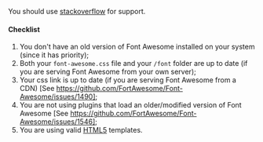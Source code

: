 You should use [stackoverflow](http://stackoverflow.com/) for support.

#### Checklist
1. You don't have an old version of Font Awesome installed on your system (since it has priority);
2. Both your `font-awesome.css` file and your `/font` folder are up to date (if you are serving Font Awesome from your own server);
3. Your css link is up to date (if you are serving Font Awesome from a CDN) [See https://github.com/FortAwesome/Font-Awesome/issues/1490];
4. You are not using plugins that load an older/modified version of Font Awesome [See https://github.com/FortAwesome/Font-Awesome/issues/1546];
5. You are using valid [HTML5](http://www.w3.org/TR/html5/introduction.html#a-quick-introduction-to-html) templates.
